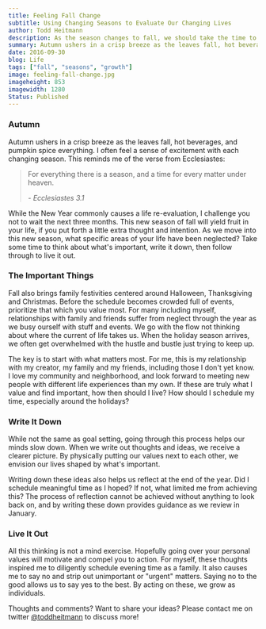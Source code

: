 ```yaml
---
title: Feeling Fall Change
subtitle: Using Changing Seasons to Evaluate Our Changing Lives
author: Todd Heitmann
description: As the season changes to fall, we should take the time to pause and reflect. In doing so, we find great benefit to how we live and grow as an individual.
summary: Autumn ushers in a crisp breeze as the leaves fall, hot beverages, and pumpkin spice. I often feel a sense of excitement with each changing season. This reminds me of the verse "For everything there is a season, and a time for every matter under heaven". While the New Year commonly causes a life re-evaluation, I challenge you not to wait the next three months. This new season of fall will yield fruit in your life, if you put forth a little extra thought and intention.
date: 2016-09-30
blog: Life
tags: ["fall", "seasons", "growth"]
image: feeling-fall-change.jpg
imageheight: 853
imagewidth: 1280
Status: Published
---
```


### Autumn

Autumn ushers in a crisp breeze as the leaves fall, hot beverages, and pumpkin spice everything. I often feel a sense of excitement with each changing season. This reminds me of the verse from Ecclesiastes:

> For everything there is a season, and a time for every matter under heaven.
>
> *\- Ecclesiastes 3.1*

While the New Year commonly causes a life re-evaluation, I challenge you not to wait the next three months. This new season of fall will yield fruit in your life, if you put forth a little extra thought and intention. As we move into this new season, what specific areas of your life have been neglected? Take some time to think about what's important, write it down, then follow through to live it out.

### The Important Things

Fall also brings family festivities centered around Halloween, Thanksgiving and Christmas. Before the schedule becomes crowded full of events, prioritize that which you value most. For many including myself, relationships with family and friends suffer from neglect through the year as we busy ourself with stuff and events. We go with the flow not thinking about where the current of life takes us. When the holiday season arrives, we often get overwhelmed with the hustle and bustle just trying to keep up.

The key is to start with what matters most. For me, this is my relationship with my creator, my family and my friends, including those I don't yet know. I love my community and neighborhood, and look forward to meeting new people with different life experiences than my own. If these are truly what I value and find important, how then should I live? How should I schedule my time, especially around the holidays?

### Write It Down

While not the same as goal setting, going through this process helps our minds slow down. When we write out thoughts and ideas, we receive a clearer picture. By physically putting our values next to each other, we envision our lives shaped by what's important.

Writing down these ideas also helps us reflect at the end of the year. Did I schedule meaningful time as I hoped? If not, what limited me from achieving this? The process of reflection cannot be achieved without anything to look back on, and by writing these down provides guidance as we review in January.

### Live It Out

All this thinking is not a mind exercise. Hopefully going over your personal values will motivate and compel you to action. For myself, these thoughts inspired me to diligently schedule evening time as a family. It also causes me to say no and strip out unimportant or "urgent" matters. Saying no to the good allows us to say yes to the best. By acting on these, we grow as individuals.

Thoughts and comments? Want to share your ideas? Please contact me on twitter [@toddheitmann](https://twitter.com/toddheitmann) to discuss more!
